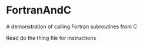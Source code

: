 # FortranAndC
A demonstration of calling Fortran subroutines from C

Read do the thing file for instructions

